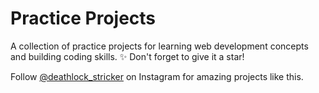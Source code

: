 # Practice Projects

A collection of practice projects for learning web development concepts and building coding skills.
✨ Don't forget to give it a star!

Follow [@deathlock_stricker](https://www.instagram.com/deathlock_stricker) on Instagram for amazing projects like this.
